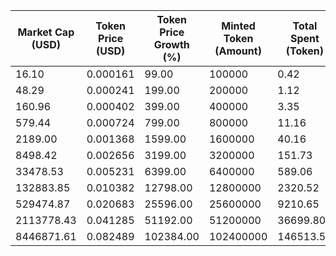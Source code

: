 | Market Cap (USD) | Token Price (USD) | Token Price Growth (%) | Minted Token (Amount) | Total Spent (Token) | Author Revenue (USD) | Platform Mint Fee (USD) |
|------------------|-------------------|------------------------|-----------------------|--------------------|-------------------------|-------------------------|
| 16.10 | 0.000161 | 99.00 | 100000 | 0.42 | 0.36 | 0.04 |
| 48.29 | 0.000241 | 199.00 | 200000 | 1.12 | 0.97 | 0.10 |
| 160.96 | 0.000402 | 399.00 | 400000 | 3.35 | 2.90 | 0.29 |
| 579.44 | 0.000724 | 799.00 | 800000 | 11.16 | 9.66 | 0.97 |
| 2189.00 | 0.001368 | 1599.00 | 1600000 | 40.16 | 34.77 | 3.48 |
| 8498.42 | 0.002656 | 3199.00 | 3200000 | 151.73 | 131.34 | 13.13 |
| 33478.53 | 0.005231 | 6399.00 | 6400000 | 589.06 | 509.90 | 50.99 |
| 132883.85 | 0.010382 | 12798.00 | 12800000 | 2320.52 | 2008.71 | 200.87 |
| 529474.87 | 0.020683 | 25596.00 | 25600000 | 9210.65 | 7973.03 | 797.30 |
| 2113778.43 | 0.041285 | 51192.00 | 51200000 | 36699.80 | 31768.49 | 3176.85 |
| 8446871.61 | 0.082489 | 102384.00 | 102400000 | 146513.54 | 126826.70 | 12682.67 |
